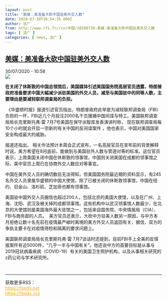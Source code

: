 ```yaml
---
layout: post
title: "美媒：美准备大砍中国驻美外交人数"
date: 2020-07-30T10:54:35.000Z
author: 法广
from: http://www.rfi.fr//cn/中国/20200730-美媒-美准备大砍中国驻美外交人数
tags: [ 法广 ]
categories: [ news, 法广 ]
---
```

<!--1596106475000-->
[美媒：美准备大砍中国驻美外交人数](http://www.rfi.fr//cn/%E4%B8%AD%E5%9B%BD/20200730-%E7%BE%8E%E5%AA%92-%E7%BE%8E%E5%87%86%E5%A4%87%E5%A4%A7%E7%A0%8D%E4%B8%AD%E5%9B%BD%E9%A9%BB%E7%BE%8E%E5%A4%96%E4%BA%A4%E4%BA%BA%E6%95%B0)
------

<div>
<div>30/07/2020 - 10:58</div><img src="https://s.rfi.fr/media/display/7775c2ec-ccdc-11ea-8dab-005056a964fe/w:310/p:16x9/2020-07-22T143223Z_1974474183_RC2EYH9G345L_RTRMADP_3_USA-CHINA-CONSULATE.JPG"><p><strong>在关闭了休斯敦的中国总领馆后，美国媒体引述美国国务院高层官员透露，特朗普政府准备要求中国大幅减少派驻美国的外交人员，减至与美国驻中的同等人数，主要理由是要减轻联邦调查局的负担。</strong></p><div class="t-content__body u-clearfix"><div class="m-interstitial"></div><p> 《华盛顿时报》报道引述官员指出，特朗普政府此举是为减轻联邦调查局（FBI）负担的一环，FBI近几个月投注2000名干员搜捕中国间谍与特工。美国联邦调查局局长克里斯托弗·雷 7月7号美国在保守派智库发表演讲时称， 现在联邦调查局每10个小时就会开启一宗新的有关中国的反间谍案件 ，他也表示，中国对美国国家安全构成最大的威胁。 </p><p>报道还指出， 相关作法预计本周会正式宣布，一名高层官员在宣布前的背景解释时说，美方希望在8月底前，能做到与美国驻外人数与管道对等的标准。这位官员表示，上周美国关闭中国在休斯敦的领事馆，中国则关闭美国在成都的领事馆之际，美中官员上周已在协商外交人数应对等事宜。</p><p>中国在美外交人员的确切数目无法得知，但美国国务院最近期的资料显示，有245名外交人员隶属华盛顿的中国大使馆，除了已被关闭的休斯敦领事馆，中国在纽约、旧金山、洛杉矶、芝加哥也都有领事馆。</p><p>美国驻中国外交人员据信也超过200人，包括北京的美国大使馆，以及在广州、上海、沈阳、武汉及被关掉的成都领事馆。这些机构中以武汉领事馆人数最少，在北京的大使馆则是美国海外最大驻馆之一，包括来自国务院、中央情报局（CIA）、FBI与商务部的人员。  美方官员还表示，大砍中方驻美人数另一原因，与中方本月拒绝让数十名先前在疫情最严峻时离境的美方外交人员返回有关，据信，双方的争执主要卡在对疫情筛检和隔离的要求问题上。</p><p>美国联邦调查局局长克里斯托弗·雷 7月7谈话时还提到，目前FBI手上全美的反情报案件有近5000件，“几乎一半与中国有关”。他还说中方的首要目标是从事与2019冠状病毒疾病（COVID-19）有关的美国卫生照护机构，以及从事相关研究的z药公司与学术研究所。</p><div class="o-self-promo o-self-promo--nl o-self-promo--hidden" data-selfpromo-newsletter></div><div class="o-self-promo o-self-promo--app o-self-promo--hidden" data-selfpromo-app></div></div><br><hr><div>获取更多RSS：<br><a href="https://feedx.net" style="color:orange" target="_blank">https://feedx.net</a> <br><a href="https://feedx.xyz" style="color:orange" target="_blank">https://feedx.xyz</a><br></div>
</div>
